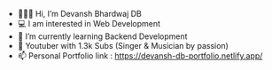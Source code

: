 - 🙋🏻‍♂️ Hi, I’m Devansh Bhardwaj DB
- 💻 I am interested in Web Development
- 🤔 I’m currently learning Backend Development
- 🎸 Youtuber with 1.3k Subs (Singer & Musician by passion)
- 📫 Personal Portfolio link : https://devansh-db-portfolio.netlify.app/

<!---
devanshbhardwajdb/devanshbhardwajdb is a ✨ special ✨ repository because its `README.md` (this file) appears on your GitHub profile.
You can click the Preview link to take a look at your changes.
--->
